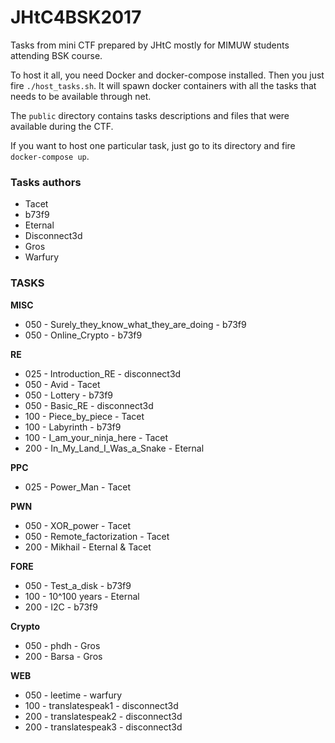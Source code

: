 # JHtC4BSK2017

Tasks from mini CTF prepared by JHtC mostly for MIMUW students attending BSK course.

To host it all, you need Docker and docker-compose installed. Then you just fire `./host_tasks.sh`. It will spawn docker containers with all the tasks that needs to be available through net.

The `public` directory contains tasks descriptions and files that were available during the CTF.

If you want to host one particular task, just go to its directory and fire `docker-compose up`.

### Tasks authors

* Tacet
* b73f9
* Eternal
* Disconnect3d
* Gros
* Warfury

### TASKS
**MISC**
* 050 - Surely_they_know_what_they_are_doing - b73f9
* 050 - Online_Crypto - b73f9


**RE**
* 025 - Introduction_RE - disconnect3d
* 050 - Avid - Tacet
* 050 - Lottery - b73f9
* 050 - Basic_RE - disconnect3d
* 100 - Piece_by_piece - Tacet
* 100 - Labyrinth - b73f9
* 100 - I_am_your_ninja_here - Tacet
* 200 - In_My_Land_I_Was_a_Snake - Eternal

**PPC**
* 025 - Power_Man - Tacet

**PWN**
* 050 - XOR_power - Tacet
* 050 - Remote_factorization - Tacet
* 200 - Mikhail - Eternal & Tacet

**FORE**
* 050 - Test_a_disk - b73f9
* 100 - 10^100 years - Eternal
* 200 - I2C - b73f9

**Crypto**
* 050 - phdh - Gros
* 200 - Barsa - Gros

**WEB**
* 050 - leetime - warfury
* 100 - translatespeak1 - disconnect3d
* 200 - translatespeak2 - disconnect3d
* 200 - translatespeak3 - disconnect3d 

